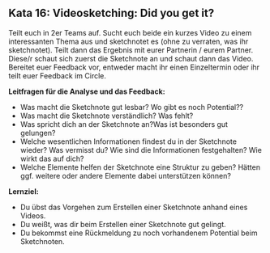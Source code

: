 ## Kata 16: Videosketching: Did you get it?

Teilt euch in 2er Teams auf. Sucht euch beide ein kurzes Video zu einem interessanten Thema aus und sketchnotet es (ohne zu verraten, was ihr sketchnotet). Teilt dann das Ergebnis mit eurer Partnerin / eurem Partner. Diese/r schaut sich zuerst die Sketchnote an und schaut dann das Video. Bereitet euer Feedback vor, entweder macht ihr einen Einzeltermin oder ihr teilt euer Feedback im Circle.

**Leitfragen für die Analyse und das Feedback:**

- Was macht die Sketchnote gut lesbar? Wo gibt es noch Potential??
- Was macht die Sketchnote verständlich? Was fehlt? 
- Was spricht dich an der Sketchnote an?Was ist besonders gut gelungen?
- Welche wesentlichen Informationen findest du in der Sketchnote wieder? Was vermisst du? Wie sind die Informationen festgehalten? Wie wirkt das auf dich?
- Welche Elemente helfen der Sketchnote eine Struktur zu geben? Hätten ggf. weitere oder andere Elemente dabei unterstützen können?

**Lernziel:**

- Du übst das Vorgehen zum Erstellen einer Sketchnote anhand eines Videos.
- Du weißt, was dir beim Erstellen einer Sketchnote gut gelingt.
- Du bekommst eine Rückmeldung zu noch vorhandenem Potential beim Sketchnoten.